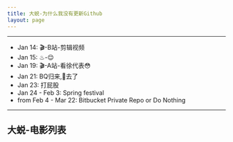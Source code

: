 ```yaml
---
title: 大蜕-为什么我没有更新Github
layout: page
---
```

<hr>
<div id="sddtc-ungithub-list">
    <ul>
        <li>Jan 14: 🎬-B站-剪辑视频</li>
        <li>Jan 15: ♨-😌</li>
        <li>Jan 19: 🎬-A站-看徐代表😳</li>
        <li>Jan 21: BQ归来,🍺去了</li>
        <li>Jan 23: 打屁股</li>
        <li>Jan 24 - Feb 3: Spring festival</li>
        <li>from Feb 4 - Mar 22: Bitbucket Private Repo or Do Nothing</li>
    </ul>
</div>

<hr>
<div id="doubanapi">
<h2>大蜕-电影列表</h2>
    <div id="dbfilm">
    <script type="text/javascript" src="http://www.douban.com/service/badge/98378399/?selection=random&amp;picsize=small&amp;hideself=on&amp;show=collection&amp;n=20&amp;hidelogo=on&amp;cat=movie&amp;columns=10"></script>
    </div>
</div>

